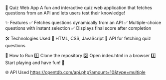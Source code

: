 🎯 Quiz Web App
A fun and interactive quiz web application that fetches questions from an API and lets users test their knowledge!

✨ Features
✅ Fetches questions dynamically from an API
✅ Multiple-choice questions with instant selection
✅ Displays final score after completion

🛠 Technologies Used
🚀 HTML, CSS, JavaScript
🔗 API for fetching quiz questions

📌 How to Run
1️⃣ Clone the repository
2️⃣ Open index.html in a browser
3️⃣ Start playing and have fun! 🎉

🌐 API Used
https://opentdb.com/api.php?amount=10&type=multiple
